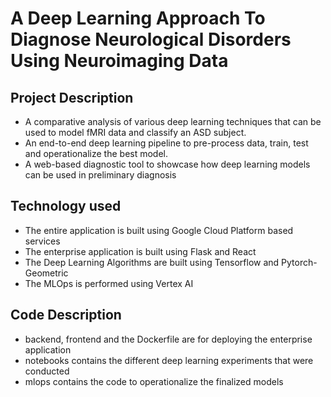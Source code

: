 # A Deep Learning Approach To Diagnose Neurological Disorders Using Neuroimaging Data

## Project Description
- A comparative analysis of various deep learning techniques that can be used to model fMRI data and classify an ASD subject. 
- An end-to-end deep learning pipeline to pre-process data, train, test and operationalize the best model.
- A web-based diagnostic tool to showcase how deep learning models can be used in preliminary diagnosis

## Technology used
- The entire application is built using Google Cloud Platform based services
- The enterprise application is built using Flask and React
- The Deep Learning Algorithms are built using Tensorflow and Pytorch-Geometric
- The MLOps is performed using Vertex AI

## Code Description
- backend, frontend and the Dockerfile are for deploying the enterprise application
- notebooks contains the different deep learning experiments that were conducted
- mlops contains the code to operationalize the finalized models